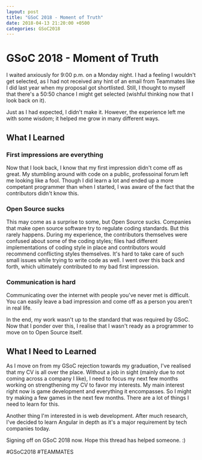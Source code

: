```yaml
---
layout: post
title: "GSoC 2018 - Moment of Truth"
date: 2018-04-13 21:20:00 +0500
categories: GSoC2018
---
```


# GSoC 2018 - Moment of Truth
I waited anxiously for 9:00 p.m. on a Monday night. I had a feeling I wouldn't get selected, as I had not received any hint of an email from Teammates like I did last year when my proposal got shortlisted. Still, I thought to myself that there's a 50:50 chance I might get selected (wishful thinking now that I look back on it).

Just as I had expected, I didn't make it. However, the experience left me with some wisdom; it helped me grow in many different ways.

## What I Learned
### First impressions are everything
Now that I look back, I know that my first impression didn't come off as great. My stumbling around with code on a public, professoinal forum left me looking like a fool. Though I did learn a lot and ended up a more competant programmer than when I started, I was aware of the fact that the contributors didn't know this.

### Open Source sucks
This may come as a surprise to some, but Open Source sucks. Companies that make open source software try to regulate coding standards. But this rarely happens. During my experience, the contributors themselves were confused about some of the coding styles; files had different implementations of coding style in place and contributors would recommend conflicting styles themselves. It's hard to take care of such small issues while trying to write code as well. I went over this back and forth, which ultimately contributed to my bad first impression.

### Communication is hard
Communicating over the internet with people you've never met is difficult. You can easily leave a bad impression and come off as a person you aren't in real life.

In the end, my work wasn't up to the standard that was required by GSoC. Now that I ponder over this, I realise that I wasn't ready as a programmer to move on to Open Source itself.

## What I Need to Learned
As I move on from my GSoC rejection towards my graduation, I've realised that my CV is all over the place. Without a job in sight (mainly due to not coming across a company I like), I need to focus my next few months working on strengthening my CV to favor my interests. My main interest right now is game development and everything it encompasses. So I might try making a few games in the next few months. There are a lot of things I need to learn for this.

Another thing I'm interested in is web development. After much research, I've decided to learn Angular in depth as it's a major requirement by tech companies today.

Signing off on GSoC 2018 now. Hope this thread has helped someone. :)

#GSoC2018 #TEAMMATES
